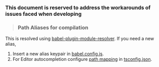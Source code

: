 ### This document is reserved to address the workarounds of issues faced when developing

> ### Path Aliases for compilation

This is resolved using [babel-plugin-module-resolver](https://github.com/tleunen/babel-plugin-module-resolver). If you need a new alias,

1. Insert a new alias keypair in [babel.config.js](../babel.config.js).
2. For Editor autocompletion configure [path mapping](https://www.typescriptlang.org/docs/handbook/module-resolution.html#path-mapping) in [tsconfig.json](../tsconfig.json).